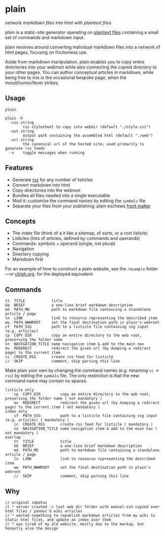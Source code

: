 # plain
_network markdown files into html with plaintext files_

plain is a static-site generator operating on
[plaintext files](https://en.wikipedia.org/wiki/Plain_text) containing a small set of commands
and markdown input.

plain revolves around converting individual markdown files into a network of html pages,
focusing on frictionless use.

Aside from markdown manipulation, plain enables you to copy entire directories into your
webroot while also connecting the copied directory to your other pages. You can author
conceptual articles in markdown, while being free to mix in the occasional bespoke page, when
the mood/humor/fever strikes.

## Usage
```
plain

plain -h
  -css string
        css stylesheet to copy into webdir (default "./style.css")
  -out string
        output path containing the assembled html (default "./web")
  -url string
        the canonical url of the hosted site; used primarily to generate rss feeds
  -v    toggle messages when running
```

## Features

* Generate [rss](https://en.wikipedia.org/wiki/RSS) for any number of listicles
* Convert markdown into html
* Copy directories into the webroot
* Bundles all files needed into a single executable
* Mod it: customize the command names by editing the `symbols` file
* Separate your files from your publishing; plain eschews [front matter](https://gohugo.io/content-management/front-matter/)

## Concepts

* The index file (think of a it like a sitemap, of sorts, or a root listicle)
* Listicles (lists of articles, defined by commands and operands)
* Commands: symbols + operand (single, not plural)
* Navigation
* Directory copying
* Markdown first

For an example of how to construct a plain website, see the `/example` folder—or [cblgh.org](https://cblgh.org), for the deployed equivalent.

## Commands
```
tt  TITLE            title
bb  BRIEF            a one-line brief markdown description
md  PATH_MD          path to markdown file containing a standalone article / page
ln  LINK             link to resource representing the described item
ww  PATH_WWWROOT     set the final destination path in plain's webroot
cf  PATH_SSG         path to a listicle file containing ssg input (e.g. articles)
cp  COPY_DIR         copy an entire directory to the web root, preserving the folder name
nn  NAVIGATION_TITLE name navigation item & add to the main nav
mv  REDIRECT         redirect the given url (by dumping a redirect page) to the current item
cc  CREATE_RSS       create rss feed for listicle
//  SKIP             comment, skip parsing this line
``` 

Make plain your own by changing the command names (e.g. renaming `cc` -> `rss`) by editing the `symbols` file. The only
restriction is that the new command name may contain no spaces.

```
listicle only
    cp  COPY_DIR         copy an entire directory to the web root, preserving the folder name ( not mandatory )
    mv  REDIRECT         redirect the given url (by dumping a redirect page) to the current item ( not mandatory )
index only
    cf  PATH_SSG         path to a listicle file containing ssg input (e.g. articles) ( mandatory )
    cc  CREATE_RSS       create rss feed for listicle ( mandatory )
    nn  NAVIGATION_TITLE name navigation item & add to the main nav ( not mandatory )
overlap
    tt  TITLE            title
    bb  BRIEF            a one-line brief markdown description
    md  PATH_MD          path to markdown file containing a standalone article / page
    ln  LINK             link to resource representing the described item
    ww  PATH_WWWROOT     set the final destination path in plain's webroot
    //  SKIP             comment, skip parsing this line
```

## Why
```
// original impetus
// * server crashed -> lost web dir folder with manual-ish copied over html files / pandoc'd wiki articles
// * wanted something to republish markdown articles from my wiki to static html files, and update an index over them
// * was tired of my old website, mostly due to the markup. but honestly also the design
```
